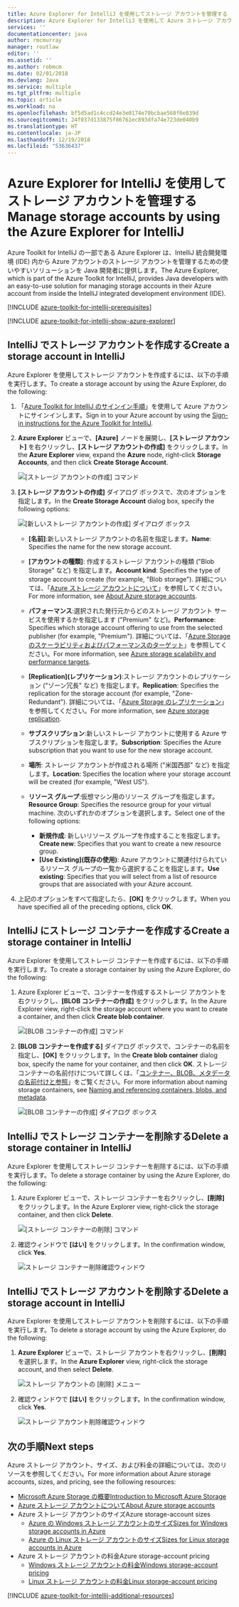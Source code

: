```yaml
---
title: Azure Explorer for IntelliJ を使用してストレージ アカウントを管理する
description: Azure Explorer for IntelliJ を使用して Azure ストレージ アカウントを管理する方法について説明します。
services: ''
documentationcenter: java
author: rmcmurray
manager: routlaw
editor: ''
ms.assetid: ''
ms.author: robmcm
ms.date: 02/01/2018
ms.devlang: Java
ms.service: multiple
ms.tgt_pltfrm: multiple
ms.topic: article
ms.workload: na
ms.openlocfilehash: bf5d5ad1c4ccd24e3e0174e70bcbae568f0e839d
ms.sourcegitcommit: 24f037d133875f86761ec893dfa74e723de040b9
ms.translationtype: HT
ms.contentlocale: ja-JP
ms.lasthandoff: 12/19/2018
ms.locfileid: "53636437"
---
```

# <a name="manage-storage-accounts-by-using-the-azure-explorer-for-intellij"></a><span data-ttu-id="50739-103">Azure Explorer for IntelliJ を使用してストレージ アカウントを管理する</span><span class="sxs-lookup"><span data-stu-id="50739-103">Manage storage accounts by using the Azure Explorer for IntelliJ</span></span>

<span data-ttu-id="50739-104">Azure Toolkit for IntelliJ の一部である Azure Explorer は、IntelliJ 統合開発環境 (IDE) 内から Azure アカウントのストレージ アカウントを管理するための使いやすいソリューションを Java 開発者に提供します。</span><span class="sxs-lookup"><span data-stu-id="50739-104">The Azure Explorer, which is part of the Azure Toolkit for IntelliJ, provides Java developers with an easy-to-use solution for managing storage accounts in their Azure account from inside the IntelliJ integrated development environment (IDE).</span></span>

[!INCLUDE [azure-toolkit-for-intellij-prerequisites](../includes/azure-toolkit-for-intellij-prerequisites.md)]

[!INCLUDE [azure-toolkit-for-intellij-show-azure-explorer](../includes/azure-toolkit-for-intellij-show-azure-explorer.md)]

## <a name="create-a-storage-account-in-intellij"></a><span data-ttu-id="50739-105">IntelliJ でストレージ アカウントを作成する</span><span class="sxs-lookup"><span data-stu-id="50739-105">Create a storage account in IntelliJ</span></span>

<span data-ttu-id="50739-106">Azure Explorer を使用してストレージ アカウントを作成するには、以下の手順を実行します。</span><span class="sxs-lookup"><span data-stu-id="50739-106">To create a storage account by using the Azure Explorer, do the following:</span></span>

1. <span data-ttu-id="50739-107">「[Azure Toolkit for IntelliJ のサインイン手順]」を使用して Azure アカウントにサインインします。</span><span class="sxs-lookup"><span data-stu-id="50739-107">Sign in to your Azure account by using the [Sign-in instructions for the Azure Toolkit for IntelliJ].</span></span> 

2. <span data-ttu-id="50739-108">**Azure Explorer** ビューで、**[Azure]** ノードを展開し、**[ストレージ アカウント]** を右クリックし、**[ストレージ アカウントの作成]** をクリックします。</span><span class="sxs-lookup"><span data-stu-id="50739-108">In the **Azure Explorer** view, expand the **Azure** node, right-click **Storage Accounts**, and then click **Create Storage Account**.</span></span>

   ![[ストレージ アカウントの作成] コマンド][CS01]

3. <span data-ttu-id="50739-110">**[ストレージ アカウントの作成]** ダイアログ ボックスで、次のオプションを指定します。</span><span class="sxs-lookup"><span data-stu-id="50739-110">In the **Create Storage Account** dialog box, specify the following options:</span></span>

   ![[新しいストレージ アカウントの作成] ダイアログ ボックス][CS02]

   * <span data-ttu-id="50739-112">**[名前]**:新しいストレージ アカウントの名前を指定します。</span><span class="sxs-lookup"><span data-stu-id="50739-112">**Name**: Specifies the name for the new storage account.</span></span>

   * <span data-ttu-id="50739-113">**[アカウントの種類]**: 作成するストレージ アカウントの種類 ("Blob Storage" など) を指定します。</span><span class="sxs-lookup"><span data-stu-id="50739-113">**Account kind**: Specifies the type of storage account to create (for example, "Blob storage").</span></span> <span data-ttu-id="50739-114">詳細については、「[Azure ストレージ アカウントについて]」を参照してください。</span><span class="sxs-lookup"><span data-stu-id="50739-114">For more information, see [About Azure storage accounts].</span></span> 

   * <span data-ttu-id="50739-115">**パフォーマンス**:選択された発行元からどのストレージ アカウント サービスを使用するかを指定します ("Premium" など)。</span><span class="sxs-lookup"><span data-stu-id="50739-115">**Performance**: Specifies which storage account offering to use from the selected publisher (for example, "Premium").</span></span> <span data-ttu-id="50739-116">詳細については、「[Azure Storage のスケーラビリティおよびパフォーマンスのターゲット]」を参照してください。</span><span class="sxs-lookup"><span data-stu-id="50739-116">For more information, see [Azure storage scalability and performance targets].</span></span> 

   * <span data-ttu-id="50739-117">**[Replication]\(レプリケーション\)**:ストレージ アカウントのレプリケーション ("ゾーン冗長" など) を指定します。</span><span class="sxs-lookup"><span data-stu-id="50739-117">**Replication**: Specifies the replication for the storage account (for example, "Zone-Redundant").</span></span> <span data-ttu-id="50739-118">詳細については、「[Azure Storage のレプリケーション]」を参照してください。</span><span class="sxs-lookup"><span data-stu-id="50739-118">For more information, see [Azure storage replication].</span></span> 

   * <span data-ttu-id="50739-119">**サブスクリプション**:新しいストレージ アカウントに使用する Azure サブスクリプションを指定します。</span><span class="sxs-lookup"><span data-stu-id="50739-119">**Subscription**: Specifies the Azure subscription that you want to use for the new storage account.</span></span>

   * <span data-ttu-id="50739-120">**場所**: ストレージ アカウントが作成される場所 ("米国西部" など) を指定します。</span><span class="sxs-lookup"><span data-stu-id="50739-120">**Location**: Specifies the location where your storage account will be created (for example, "West US").</span></span>

   * <span data-ttu-id="50739-121">**リソース グループ**:仮想マシン用のリソース グループを指定します。</span><span class="sxs-lookup"><span data-stu-id="50739-121">**Resource Group**: Specifies the resource group for your virtual machine.</span></span> <span data-ttu-id="50739-122">次のいずれかのオプションを選択します。</span><span class="sxs-lookup"><span data-stu-id="50739-122">Select one of the following options:</span></span>
      * <span data-ttu-id="50739-123">**新規作成**: 新しいリソース グループを作成することを指定します。</span><span class="sxs-lookup"><span data-stu-id="50739-123">**Create new**: Specifies that you want to create a new resource group.</span></span>
      * <span data-ttu-id="50739-124">**[Use Existing]\(既存の使用\)**: Azure アカウントに関連付けられているリソース グループの一覧から選択することを指定します。</span><span class="sxs-lookup"><span data-stu-id="50739-124">**Use existing**: Specifies that you will select from a list of resource groups that are associated with your Azure account.</span></span>

4. <span data-ttu-id="50739-125">上記のオプションをすべて指定したら、**[OK]** をクリックします。</span><span class="sxs-lookup"><span data-stu-id="50739-125">When you have specified all of the preceding options, click **OK**.</span></span>

## <a name="create-a-storage-container-in-intellij"></a><span data-ttu-id="50739-126">IntelliJ にストレージ コンテナーを作成する</span><span class="sxs-lookup"><span data-stu-id="50739-126">Create a storage container in IntelliJ</span></span>

<span data-ttu-id="50739-127">Azure Explorer を使用してストレージ コンテナーを作成するには、以下の手順を実行します。</span><span class="sxs-lookup"><span data-stu-id="50739-127">To create a storage container by using the Azure Explorer, do the following:</span></span>

1. <span data-ttu-id="50739-128">Azure Explorer ビューで、コンテナーを作成するストレージ アカウントを右クリックし、**[BLOB コンテナーの作成]** をクリックします。</span><span class="sxs-lookup"><span data-stu-id="50739-128">In the Azure Explorer view, right-click the storage account where you want to create a container, and then click **Create blob container**.</span></span>

   ![[BLOB コンテナーの作成] コマンド][CC01]

2. <span data-ttu-id="50739-130">**[BLOB コンテナーを作成する]** ダイアログ ボックスで、コンテナーの名前を指定し、**[OK]** をクリックします。</span><span class="sxs-lookup"><span data-stu-id="50739-130">In the **Create blob container** dialog box, specify the name for your container, and then click **OK**.</span></span> <span data-ttu-id="50739-131">ストレージ コンテナーの名前付けについて詳しくは、「[コンテナー、BLOB、メタデータの名前付けと参照]」をご覧ください。</span><span class="sxs-lookup"><span data-stu-id="50739-131">For more information about naming storage containers, see [Naming and referencing containers, blobs, and metadata].</span></span>

   ![[BLOB コンテナーの作成] ダイアログ ボックス][CC02]

## <a name="delete-a-storage-container-in-intellij"></a><span data-ttu-id="50739-133">IntelliJ でストレージ コンテナーを削除する</span><span class="sxs-lookup"><span data-stu-id="50739-133">Delete a storage container in IntelliJ</span></span>

<span data-ttu-id="50739-134">Azure Explorer を使用してストレージ コンテナーを削除するには、以下の手順を実行します。</span><span class="sxs-lookup"><span data-stu-id="50739-134">To delete a storage container by using the Azure Explorer, do the following:</span></span>

1. <span data-ttu-id="50739-135">Azure Explorer ビューで、ストレージ コンテナーを右クリックし、**[削除]** をクリックします。</span><span class="sxs-lookup"><span data-stu-id="50739-135">In the Azure Explorer view, right-click the storage container, and then click **Delete**.</span></span>

   ![[ストレージ コンテナーの削除] コマンド][DC01]

2. <span data-ttu-id="50739-137">確認ウィンドウで **[はい]** をクリックします。</span><span class="sxs-lookup"><span data-stu-id="50739-137">In the confirmation window, click **Yes**.</span></span>

   ![ストレージ コンテナー削除確認ウィンドウ][DC02]

## <a name="delete-a-storage-account-in-intellij"></a><span data-ttu-id="50739-139">IntelliJ でストレージ アカウントを削除する</span><span class="sxs-lookup"><span data-stu-id="50739-139">Delete a storage account in IntelliJ</span></span>

<span data-ttu-id="50739-140">Azure Explorer を使用してストレージ アカウントを削除するには、以下の手順を実行します。</span><span class="sxs-lookup"><span data-stu-id="50739-140">To delete a storage account by using the Azure Explorer, do the following:</span></span>

1. <span data-ttu-id="50739-141">**Azure Explorer** ビューで、ストレージ アカウントを右クリックし、**[削除]** を選択します。</span><span class="sxs-lookup"><span data-stu-id="50739-141">In the **Azure Explorer** view, right-click the storage account, and then select **Delete**.</span></span>

   ![ストレージ アカウントの [削除] メニュー][DS01]

2. <span data-ttu-id="50739-143">確認ウィンドウで **[はい]** をクリックします。</span><span class="sxs-lookup"><span data-stu-id="50739-143">In the confirmation window, click **Yes**.</span></span>

   ![ストレージ アカウント削除確認ウィンドウ][DS02]

## <a name="next-steps"></a><span data-ttu-id="50739-145">次の手順</span><span class="sxs-lookup"><span data-stu-id="50739-145">Next steps</span></span>

<span data-ttu-id="50739-146">Azure ストレージ アカウント、サイズ、および料金の詳細については、次のリソースを参照してください。</span><span class="sxs-lookup"><span data-stu-id="50739-146">For more information about Azure storage accounts, sizes, and pricing, see the following resources:</span></span>

* <span data-ttu-id="50739-147">[Microsoft Azure Storage の概要]</span><span class="sxs-lookup"><span data-stu-id="50739-147">[Introduction to Microsoft Azure Storage]</span></span>
* <span data-ttu-id="50739-148">[Azure ストレージ アカウントについて]</span><span class="sxs-lookup"><span data-stu-id="50739-148">[About Azure storage accounts]</span></span>
* <span data-ttu-id="50739-149">Azure ストレージ アカウントのサイズ</span><span class="sxs-lookup"><span data-stu-id="50739-149">Azure storage-account sizes</span></span>
  * <span data-ttu-id="50739-150">[Azure の Windows ストレージ アカウントのサイズ]</span><span class="sxs-lookup"><span data-stu-id="50739-150">[Sizes for Windows storage accounts in Azure]</span></span>
  * <span data-ttu-id="50739-151">[Azure の Linux ストレージ アカウントのサイズ]</span><span class="sxs-lookup"><span data-stu-id="50739-151">[Sizes for Linux storage accounts in Azure]</span></span>
* <span data-ttu-id="50739-152">Azure ストレージ アカウントの料金</span><span class="sxs-lookup"><span data-stu-id="50739-152">Azure storage-account pricing</span></span>
  * <span data-ttu-id="50739-153">[Windows ストレージ アカウントの料金]</span><span class="sxs-lookup"><span data-stu-id="50739-153">[Windows storage-account pricing]</span></span>
  * <span data-ttu-id="50739-154">[Linux ストレージ アカウントの料金]</span><span class="sxs-lookup"><span data-stu-id="50739-154">[Linux storage-account pricing]</span></span>

[!INCLUDE [azure-toolkit-for-intellij-additional-resources](../includes/azure-toolkit-for-intellij-additional-resources.md)]

<!-- URL List -->

[Azure Toolkit for IntelliJ のサインイン手順]: ./azure-toolkit-for-intellij-sign-in-instructions.md
[Sign-in instructions for the Azure Toolkit for IntelliJ]: ./azure-toolkit-for-intellij-sign-in-instructions.md
[Microsoft Azure Storage の概要]: /azure/storage/storage-introduction
[Introduction to Microsoft Azure Storage]: /azure/storage/storage-introduction
[Azure ストレージ アカウントについて]: /azure/storage/storage-create-storage-account
[About Azure storage accounts]: /azure/storage/storage-create-storage-account
[Azure Storage のレプリケーション]: /azure/storage/storage-redundancy
[Azure storage replication]: /azure/storage/storage-redundancy
[Azure Storage のスケーラビリティおよびパフォーマンスのターゲット]: /azure/storage/storage-scalability-targets
[Azure storage scalability and Performance Targets]: /azure/storage/storage-scalability-targets
[コンテナー、BLOB、メタデータの名前付けと参照]: http://go.microsoft.com/fwlink/?LinkId=255555
[Naming and referencing containers, blobs, and metadata]: http://go.microsoft.com/fwlink/?LinkId=255555

[Azure の Windows ストレージ アカウントのサイズ]: /azure/virtual-machines/virtual-machines-windows-sizes
[Sizes for Windows storage accounts in Azure]: /azure/virtual-machines/virtual-machines-windows-sizes
[Azure の Linux ストレージ アカウントのサイズ]: /azure/virtual-machines/virtual-machines-linux-sizes
[Sizes for Linux storage accounts in Azure]: /azure/virtual-machines/virtual-machines-linux-sizes
[Windows ストレージ アカウントの料金]: https://azure.microsoft.com/pricing/details/virtual-machines/windows/
[Windows storage-account pricing]: https://azure.microsoft.com/pricing/details/virtual-machines/windows/
[Linux ストレージ アカウントの料金]: https://azure.microsoft.com/pricing/details/virtual-machines/linux/
[Linux storage-account pricing]: https://azure.microsoft.com/pricing/details/virtual-machines/linux/

<!-- IMG List -->

[CS01]: media/azure-toolkit-for-intellij-managing-storage-accounts-using-azure-explorer/CS01.png
[CS02]: media/azure-toolkit-for-intellij-managing-storage-accounts-using-azure-explorer/CS02.png
[CC01]: media/azure-toolkit-for-intellij-managing-storage-accounts-using-azure-explorer/CC01.png
[CC02]: media/azure-toolkit-for-intellij-managing-storage-accounts-using-azure-explorer/CC02.png

[DS01]: media/azure-toolkit-for-intellij-managing-storage-accounts-using-azure-explorer/DS01.png
[DS02]: media/azure-toolkit-for-intellij-managing-storage-accounts-using-azure-explorer/DS02.png
[DC01]: media/azure-toolkit-for-intellij-managing-storage-accounts-using-azure-explorer/DC01.png
[DC02]: media/azure-toolkit-for-intellij-managing-storage-accounts-using-azure-explorer/DC02.png
